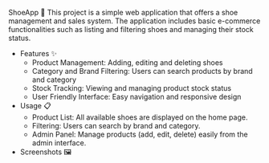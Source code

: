ShoeApp 👟
This project is a simple web application that offers a shoe management and sales system. The application includes basic e-commerce functionalities such as listing and filtering shoes and managing their stock status.
* Features ✨
  * Product Management: Adding, editing and deleting shoes
  * Category and Brand Filtering: Users can search products by brand and category
  * Stock Tracking: Viewing and managing product stock status
  * User Friendly Interface: Easy navigation and responsive design
* Usage 📋
  * Product List: All available shoes are displayed on the home page.
  * Filtering: Users can search by brand and category.
  * Admin Panel: Manage products (add, edit, delete) easily from the admin interface.
* Screenshots 🖼️
